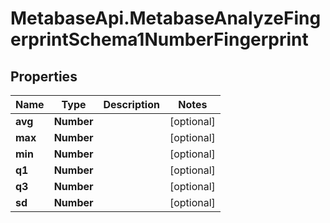# MetabaseApi.MetabaseAnalyzeFingerprintSchema1NumberFingerprint

## Properties

Name | Type | Description | Notes
------------ | ------------- | ------------- | -------------
**avg** | **Number** |  | [optional] 
**max** | **Number** |  | [optional] 
**min** | **Number** |  | [optional] 
**q1** | **Number** |  | [optional] 
**q3** | **Number** |  | [optional] 
**sd** | **Number** |  | [optional] 


